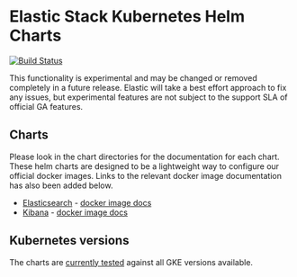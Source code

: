 # Elastic Stack Kubernetes Helm Charts

[![Build Status](https://img.shields.io/jenkins/s/https/devops-ci.elastic.co/job/elastic+helm-charts+master.svg)](https://devops-ci.elastic.co/job/elastic+helm-charts+master/)

This functionality is experimental and may be changed or removed completely in a future release. Elastic will take a best effort approach to fix any issues, but experimental features are not subject to the support SLA of official GA features.

## Charts

Please look in the chart directories for the documentation for each chart. These helm charts are designed to be a lightweight way to configure our official docker images. Links to the relevant docker image documentation has also been added below.

* [Elasticsearch](./elasticsearch/README.md) - [docker image docs](https://www.elastic.co/guide/en/elasticsearch/reference/current/docker.html)
* [Kibana](./kibana/README.md) - [docker image docs](https://www.elastic.co/guide/en/kibana/current/docker.html)

## Kubernetes versions

The charts are [currently tested](https://devops-ci.elastic.co/job/elastic+helm-charts+master/) against all GKE versions available. 




